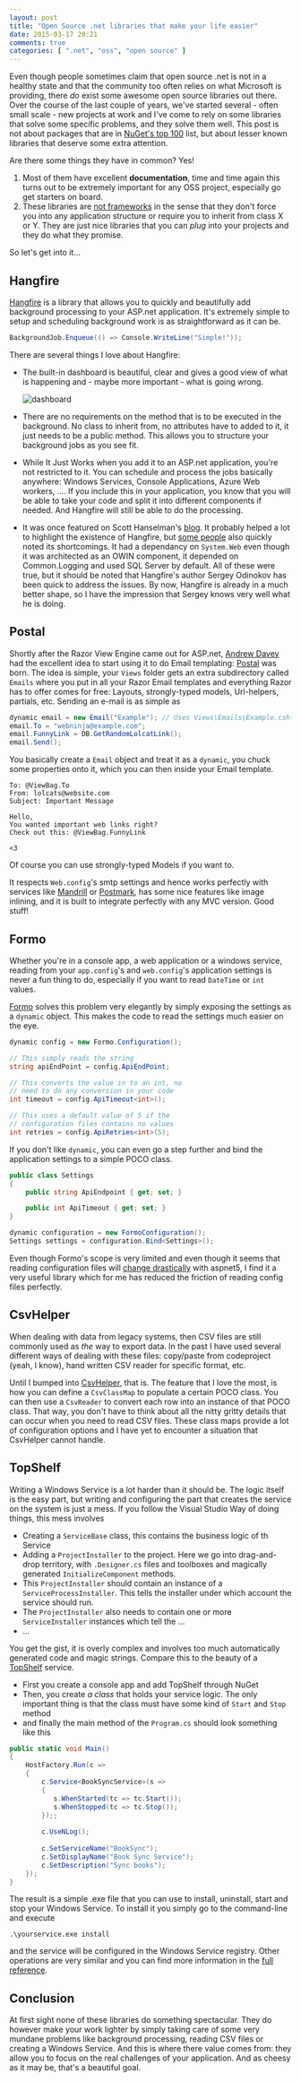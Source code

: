 ```yaml
---
layout: post
title: "Open Source .net libraries that make your life easier"
date: 2015-03-17 20:21
comments: true
categories: [ ".net", "oss", "open source" ]
---
```


Even though people sometimes claim that open source .net is not in a healthy state and that
the community too often relies on what Microsoft is providing, there _do_ exist some awesome open
source libraries out there. Over the course of the last couple of years, we've started several - 
often small scale - new projects at work and I've come to rely on some libraries that solve some 
specific problems, and they solve them well. This post is not about packages that are in 
[NuGet's top 100][1] list, but about lesser known libraries that deserve some extra attention. 

Are there some things they have in common? Yes! 

1. Most of them have excellent **documentation**, time 
   and time again this turns out to be extremely important for any OSS project, especially go get
   starters on board. 
2. These libraries are [not frameworks][12] in the sense that they don't force you into any 
   application structure or require you to inherit from class X or Y. They are just nice libraries
   that you can _plug_ into your projects and they do what they promise.

So let's get into it... 

## Hangfire

[Hangfire][2] is a library that allows you to quickly and beautifully add background processing
to your ASP.net application. It's extremely simple to setup and scheduling background work is as
straightforward as it can be. 

``` csharp
BackgroundJob.Enqueue(() => Console.WriteLine("Simple!")); 
```

There are several things I love about Hangfire: 

* The built-in dashboard is beautiful, clear and gives a good view of what is happening and -
  maybe more important - what is going wrong. 
 
  ![dashboard](http://hangfire.io/img/dashboard.png)

* There are no requirements on the method that is to be executed in the background. No class to
  inherit from, no attributes have to added to it, it just needs to be a public method. This 
  allows you to structure your background jobs as you see fit. 

* While It Just Works when you add it to an ASP.net application, you're not restricted to it.
  You can schedule and process the jobs basically anywhere: Windows Services, Console Applications, 
  Azure Web workers, .... If you include this in your application, you know that you will be able 
  to take your code and split it into different components if needed. And Hangfire will still 
  be able to do the processing. 

* It was once featured on Scott Hanselman's [blog][3]. It probably helped a lot to highlight the
  existence of Hangfire, but [some people][4] also quickly noted its shortcomings. It had a dependancy
  on `System.Web` even though it was architected as an OWIN component, it depended on Common.Logging
  and used SQL Server by default. All of these were true, but it should be noted that Hangfire's author
  Sergey Odinokov has been quick to address the issues. By now, Hangfire is already in a much better
  shape, so I have the impression that Sergey knows very well what he is doing.

## Postal

Shortly after the Razor View Engine came out for ASP.net, [Andrew Davey][5] had the excellent idea to
start using it to do Email templating: [Postal][6] was born. The idea is simple, your `Views` folder gets
an extra subdirectory called `Emails` where you put in all your Razor Email templates and everything Razor
has to offer comes for free: Layouts, strongly-typed models, Url-helpers, partials, etc. Sending 
an e-mail is as simple as

``` csharp
dynamic email = new Email("Example"); // Uses Views\Emails\Example.cshtml
email.To = "webninja@example.com";
email.FunnyLink = DB.GetRandomLolcatLink();
email.Send();
```

You basically create a `Email` object and treat it as a `dynamic`, you chuck some properties onto it, which you can
then inside your Email template.

```
To: @ViewBag.To
From: lolcats@website.com
Subject: Important Message

Hello,
You wanted important web links right?
Check out this: @ViewBag.FunnyLink

<3
```

Of course you can use strongly-typed Models if you want to. 

It respects `Web.config`'s smtp settings and hence works perfectly with services like [Mandrill][7] or [Postmark][8], has
some nice features like image inlining, and it is built to integrate perfectly with any MVC version. Good stuff!

## Formo

Whether you're in a console app, a web application or a windows service, reading from your `app.config`'s and `web.config`'s
application settings is never a fun thing to do, especially if you want to read `DateTime` or `int` values. 

[Formo][9] solves this problem very elegantly by simply exposing the settings as a `dynamic` object. This makes the code to
read the settings much easier on the eye.

``` csharp
dynamic config = new Formo.Configuration();

// This simply reads the string
string apiEndPoint = config.ApiEndPoint;

// This converts the value in to an int, no 
// need to do any conversion in your code
int timeout = config.ApiTimeout<int>();

// This uses a default value of 5 if the
// configuration files contains no values
int retries = config.ApiRetries<int>(5);

```

If you don't like `dynamic`, you can even go a step further and bind the application settings to a simple POCO class.

``` csharp
public class Settings
{
    public string ApiEndpoint { get; set; }

    public int ApiTimeout { get; set; }
}

dynamic configuration = new FormoConfiguration();
Settings settings = configuration.Bind<Settings>();
```

Even though Formo's scope is very limited and even though it seems that reading configuration files will [change drastically][10]
with aspnet5, I find it a very useful library which for me has reduced the friction of reading config files perfectly. 

## CsvHelper

When dealing with data from legacy systems, then CSV files are still commonly used as _the_ way to export data. In the past 
I have used several different ways of dealing with these files: copy/paste from codeproject (yeah, I know), hand written 
CSV reader for specific format, etc. 

Until I bumped into [CsvHelper][11], that is. The feature that I love the most, is how you can define a `CsvClassMap` to populate
a certain POCO class. You can then use a `CsvReader` to convert each row into an instance of that POCO class. That way, you don't
have to think about all the nitty gritty details that can occur when you need to read CSV files. These class maps provide a lot
of configuration options and I have yet to encounter a situation that CsvHelper cannot handle. 

## TopShelf

Writing a Windows Service is a lot harder than it should be. The logic itself is the easy part, but writing and configuring the part
that creates the service on the system is just a mess. If you follow the Visual Studio Way of doing things, this mess involves

* Creating a `ServiceBase` class, this contains the business logic of th Service
* Adding a `ProjectInstaller` to the project. Here we go into drag-and-drop territory, with `.Designer.cs` files and toolboxes and
  magically generated `InitializeComponent` methods.
* This `ProjectInstaller` should contain an instance of a `ServiceProcessInstaller`. This tells the installer under which account
  the service should run.
* The `ProjectInstaller` also needs to contain one or more `ServiceInstaller` instances which tell the ...
* ...

You get the gist, it is overly complex and involves too much automatically generated code and magic strings. Compare this to the beauty
of a [TopShelf][13] service.

* First you create a console app and add TopShelf through NuGet
* Then, you create _a class_ that holds your service logic. The only important thing is that the class must have some kind of `Start`
  and `Stop` method
* and finally the main method of the `Program.cs` should look something like this

``` csharp
public static void Main()
{
    HostFactory.Run(c =>
    {
        c.Service<BookSyncService>(s =>
        {
           s.WhenStarted(tc => tc.Start());
           s.WhenStopped(tc => tc.Stop());
        });;
    
        c.UseNLog();
    
        c.SetServiceName("BookSync");
        c.SetDisplayName("Book Sync Service");
        c.SetDescription("Sync books");
    });
}
```

The result is a simple .exe file that you can use to install, uninstall, start and stop your Windows Service. To install it you
simply go to the command-line and execute

    .\yourservice.exe install

and the service will be configured in the Windows Service registry. Other operations are very similar and you can find 
more information in the [full reference][14].

## Conclusion

At first sight none of these libraries do something spectacular. They do however make your work lighter by simply taking care
of some very mundane problems like background processing, reading CSV files or creating a Windows Service. And this is where 
there value comes from: they allow you to focus on the real challenges of your application. And as cheesy as it may be, that's
a beautiful goal.

[1]: http://www.nuget.org/stats/packages 
[2]: http://hangfire.io/ 
[3]: http://www.hanselman.com/blog/HowToRunBackgroundTasksInASPNET.aspx 
[4]: https://twitter.com/randompunter/status/504510526345740288 
[5]: https://twitter.com/andrewdavey 
[6]: http://aboutcode.net/postal/ 
[7]: http://mandrill.com/
[8]: https://postmarkapp.com/ 
[9]: https://github.com/ChrisMissal/Formo  
[10]: http://whereslou.com/2014/05/23/asp-net-vnext-moving-parts-iconfiguration/ 
[11]: http://joshclose.github.io/CsvHelper/
[12]: http://tomasp.net/blog/2015/library-frameworks/
[13]: http://topshelf-project.com/ 
[14]: http://docs.topshelf-project.com/en/latest/overview/commandline.html 
